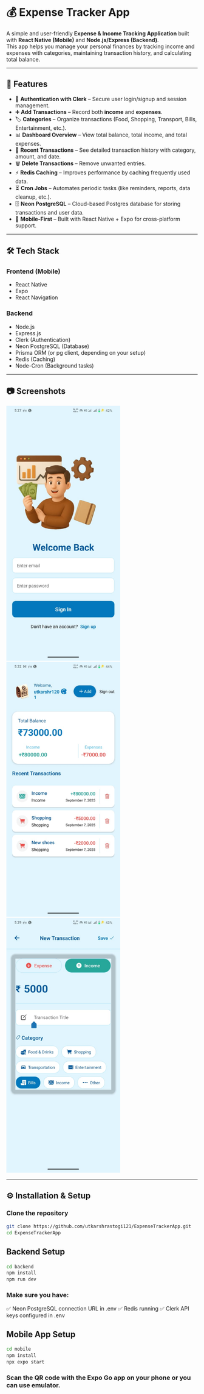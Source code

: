 # 💰 Expense Tracker App

A simple and user-friendly **Expense & Income Tracking Application** built with **React Native (Mobile)** and **Node.js/Express (Backend)**.  
This app helps you manage your personal finances by tracking income and expenses with categories, maintaining transaction history, and calculating total balance.

---

## 🚀 Features

- 🔐 **Authentication with Clerk** – Secure user login/signup and session management.  
- ➕ **Add Transactions** – Record both **income** and **expenses**.  
- 🏷️ **Categories** – Organize transactions (Food, Shopping, Transport, Bills, Entertainment, etc.).  
- 📊 **Dashboard Overview** – View total balance, total income, and total expenses.  
- 📝 **Recent Transactions** – See detailed transaction history with category, amount, and date.  
- 🗑️ **Delete Transactions** – Remove unwanted entries.  
- ⚡ **Redis Caching** – Improves performance by caching frequently used data.  
- ⏳ **Cron Jobs** – Automates periodic tasks (like reminders, reports, data cleanup, etc.).  
- 🗄️ **Neon PostgreSQL** – Cloud-based Postgres database for storing transactions and user data.  
- 📱 **Mobile-First** – Built with React Native + Expo for cross-platform support.  

---

## 🛠️ Tech Stack

### Frontend (Mobile)
- React Native  
- Expo  
- React Navigation  

### Backend
- Node.js  
- Express.js  
- Clerk (Authentication)  
- Neon PostgreSQL (Database)  
- Prisma ORM (or pg client, depending on your setup)  
- Redis (Caching)  
- Node-Cron (Background tasks)  

---

## 📷 Screenshots

<img src="https://github.com/utkarshrastogi121/ExpenseTrackerApp/blob/main/mobile/assets/images/first.jpg" alt="Login Screen" width="300"/>
<img src="https://github.com/utkarshrastogi121/ExpenseTrackerApp/blob/main/mobile/assets/images/second.jpg" alt="Login Screen" width="300"/>
<img src="https://github.com/utkarshrastogi121/ExpenseTrackerApp/blob/main/mobile/assets/images/third.jpg" alt="Login Screen" width="300"/>

---

## ⚙️ Installation & Setup

### Clone the repository
```bash
git clone https://github.com/utkarshrastogi121/ExpenseTrackerApp.git
cd ExpenseTrackerApp
```
## Backend Setup
```bash
cd backend
npm install
npm run dev
```
### Make sure you have:

✅ Neon PostgreSQL connection URL in .env
✅ Redis running
✅ Clerk API keys configured in .env

## Mobile App Setup
```bash
cd mobile
npm install
npx expo start
```
### Scan the QR code with the Expo Go app on your phone or you can use emulator.
